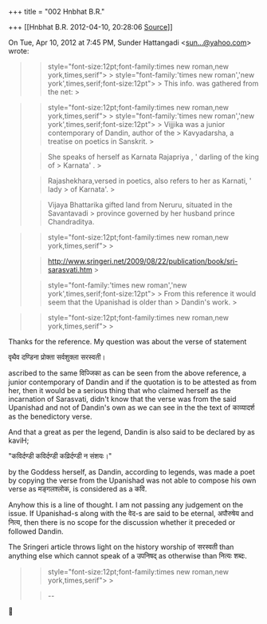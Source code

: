 +++
title = "002 Hnbhat B.R."

+++
[[Hnbhat B.R.	2012-04-10, 20:28:06 [Source](https://groups.google.com/g/samskrita/c/p1jpnGGWnVQ)]]



On Tue, Apr 10, 2012 at 7:45 PM, Sunder Hattangadi \<[sun...@yahoo.com]()\> wrote:  

> 
> >  style="font-size:12pt;font-family:times new roman,new york,times,serif"> >
>  style="font-family:'times new roman','new york',times,serif;font-size:12pt"> >
> This info. was gathered from the net: >
> 
> > 
> > 

> 
> >  style="font-size:12pt;font-family:times new roman,new york,times,serif"> >
>  style="font-family:'times new roman','new york',times,serif;font-size:12pt"> >
> Vijjika was a junior contemporary of Dandin, author of the > Kavyadarsha, a treatise on poetics in Sanskrit. >
> 
> > 
> > She speaks of herself as Karnata Rajapriya , ' darling of the king of > Karnata' . >
> 
> > 
> > Rajashekhara,versed in poetics, also refers to her as Karnati, ' lady > of Karnata'. >
> 
> > 
> > Vijaya Bhattarika gifted land from Neruru, situated in the Savantavadi > province governed by her husband prince Chandraditya.
> > 
> > 
> >   
> > 
> > 
> > 

> 
> >  style="font-size:12pt;font-family:times new roman,new york,times,serif"> >
> 
> > <http://www.sringeri.net/2009/08/22/publication/book/sri-sarasvati.htm> >
> 
> > 
> >   
> > 
> >  style="font-family:'times new roman','new york',times,serif;font-size:12pt"> >
> From this reference it would seem that the Upanishad is older than > Dandin's work. >
> 
> > 
> > 

> 
> >  style="font-size:12pt;font-family:times new roman,new york,times,serif"> >
> 
> > 

  



  

Thanks for the reference. My question was about the verse of statement

  

वृथैव दण्डिना प्रोक्ता सर्वशुक्ला सरस्वती।

  

ascribed to the same विज्जिका as can be seen from the above reference, a junior contemporary of Dandin and if the quotation is to be attested as from her, then it would be a serious thing that who claimed herself as the incarnation of Sarasvati, didn't know that the verse was from the said Upanishad and not of Dandin's own as we can see in the the text of काव्यादर्श as the benedictory verse.

  

And that a great as per the legend, Dandin is also said to be declared by as kaviH;

  

"कविर्दण्डी कविर्दण्डी कव्रिर्दण्डी न संशयः।"

  

by the Goddess herself, as Dandin, according to legends, was made a poet by copying the verse from the Upanishad was not able to compose his own verse as मङ्गलश्लोक, is considered as a कवि.

  

Anyhow this is a line of thought. I am not passing any judgement on the issue. If Upanishad-s along with the वेद-s are said to be eternal, अपौरुषेय and नित्य, then there is no scope for the discussion whether it preceded or followed Dandin.

  

The Sringeri article throws light on the history worship of सरस्वती than anything else which cannot speak of a उपनिषद् as otherwise than नित्यः शब्दः.

  

  



> 
> >  style="font-size:12pt;font-family:times new roman,new york,times,serif"> >
> 
> > --
> > 
> > 
> > 



